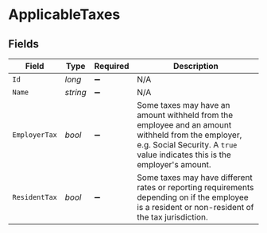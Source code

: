 # ApplicableTaxes


## Fields

| Field                                                                                                                                                                            | Type                                                                                                                                                                             | Required                                                                                                                                                                         | Description                                                                                                                                                                      |
| -------------------------------------------------------------------------------------------------------------------------------------------------------------------------------- | -------------------------------------------------------------------------------------------------------------------------------------------------------------------------------- | -------------------------------------------------------------------------------------------------------------------------------------------------------------------------------- | -------------------------------------------------------------------------------------------------------------------------------------------------------------------------------- |
| `Id`                                                                                                                                                                             | *long*                                                                                                                                                                           | :heavy_minus_sign:                                                                                                                                                               | N/A                                                                                                                                                                              |
| `Name`                                                                                                                                                                           | *string*                                                                                                                                                                         | :heavy_minus_sign:                                                                                                                                                               | N/A                                                                                                                                                                              |
| `EmployerTax`                                                                                                                                                                    | *bool*                                                                                                                                                                           | :heavy_minus_sign:                                                                                                                                                               | Some taxes may have an amount withheld from the employee and an amount withheld from the employer, e.g. Social Security. A `true` value indicates this is the employer's amount. |
| `ResidentTax`                                                                                                                                                                    | *bool*                                                                                                                                                                           | :heavy_minus_sign:                                                                                                                                                               | Some taxes may have different rates or reporting requirements depending on if the employee is a resident or non-resident of the tax jurisdiction.                                |